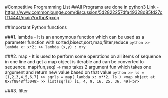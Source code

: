 #Competitive Programming List
##All Programs are done in python3
Link - https://www.commonlounge.com/discussion/5d2822257dfa49328d85fd27cf114441/main?r=fbp&p=cp

##Important Python functions

###1. lambda - It is an anonymous function which can be used as a parameter function
	with sorted,bisect,sort,map,filter,reduce
	```python
		>> lambda x: x*2;
		>> lambda (x,y) : x+y
	```

###2. map - It is used to perform some operations on all items of sequence in one line and get a map object is iterable and can be  converted to sequence.
	map(fun,seq) -> map takes 2 argument fun which takes one argument and return new value based on that value
	```python
		>> ls = [1,2,3,4,5,6,7]
		>> sqrls = map( lambda x: x**2, ls )
		<map object at 0x7f8848ff3048>
		>> list(sqrls)
		[1, 4, 9, 16, 25, 36, 49]<br>
	```

###3. filter